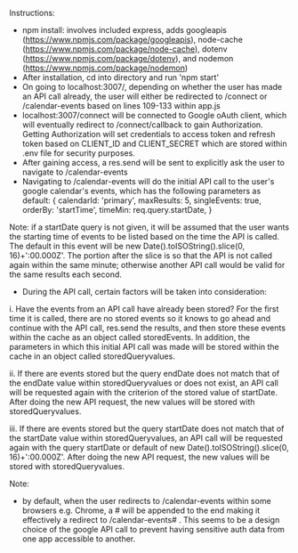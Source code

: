 Instructions:
- npm install: involves included express, adds googleapis (https://www.npmjs.com/package/googleapis), node-cache (https://www.npmjs.com/package/node-cache), dotenv (https://www.npmjs.com/package/dotenv), and nodemon (https://www.npmjs.com/package/nodemon)
- After installation, cd into directory and run 'npm start'
- On going to localhost:3007/, depending on whether the user has made an API call already, the user will either be redirected to /connect or /calendar-events based on lines 109-133 within app.js
- localhost:3007/connect will be connected to Google oAuth client, which will eventually redirect to /connect/callback to gain Authorization. Getting Authorization will set credentials to access token and refresh token based on CLIENT_ID and CLIENT_SECRET which are stored within .env file for security purposes.
- After gaining access, a res.send will be sent to explicitly ask the user to navigate to /calendar-events
- Navigating to /calendar-events will do the initial API call to the user's google calendar's events, which has the following parameters as default:
{
  calendarId: 'primary',
  maxResults: 5,
  singleEvents: true,
  orderBy: 'startTime',
  timeMin: req.query.startDate,
}

Note: if a startDate query is not given, it will be assumed that the user wants the starting time of events to be listed based on the time the API is called. The default in this event will be new Date().toISOString().slice(0, 16)+':00.000Z'. The portion after the slice is so that the API is not called again within the same minute; otherwise another API call would be valid for the same results each second.

- During the API call, certain factors will be taken into consideration:

i.  Have the events from an API call have already been stored? For the first time it is called, there are no stored events so it knows to go ahead and continue with the API call, res.send the results, and then store these events within the cache as an object called storedEvents. In addition, the parameters in which this initial API call was made will be stored within the cache in an object called storedQueryvalues.

 ii.  If there are events stored but the query endDate does not match that of the endDate value within storedQueryvalues or does not exist, an API call will be requested again with the criterion of the stored value of startDate. After doing the new API request, the new values will be stored with storedQueryvalues.

 iii. If there are events stored but the query startDate does not match that of the startDate value within storedQueryvalues, an API call will be requested again with the query startDate or default of new Date().toISOString().slice(0, 16)+':00.000Z'. After doing the new API request, the new values will be stored with storedQueryvalues.

Note:
- by default, when the user redirects to /calendar-events within some browsers e.g. Chrome, a # will be appended to the end making it effectively a redirect to /calendar-events# . This seems to be a design choice of the google API call to prevent having sensitive auth data from one app accessible to another.
